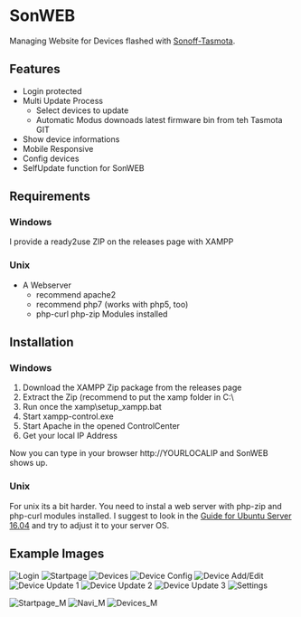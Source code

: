 # SonWEB
Managing Website for Devices flashed with [Sonoff-Tasmota](https://github.com/arendst/Sonoff-Tasmota).

## Features
* Login protected
* Multi Update Process
  * Select devices to update
  * Automatic Modus downoads latest firmware bin from teh Tasmota GIT
* Show device informations
* Mobile Responsive
* Config devices
* SelfUpdate function for SonWEB

## Requirements

### Windows
I provide a ready2use ZIP on the releases page with XAMPP

### Unix
* A Webserver 
  * recommend apache2
  * recommend php7 (works with php5, too)
  * php-curl php-zip Modules installed

## Installation
### Windows
1. Download the XAMPP Zip package from the releases page
2. Extract the Zip (recommend to put the xamp folder in C:\
3. Run once the xamp\setup_xampp.bat
4. Start xampp-control.exe
5. Start Apache in the opened ControlCenter
6. Get your local IP Address

Now you can type in your browser http://YOURLOCALIP and SonWEB shows up.

### Unix
For unix its a bit harder. You need to instal a web server with php-zip and php-curl modules installed.
I suggest to look in the [Guide for Ubuntu Server 16.04](https://github.com/reloxx13/SonWEB/wiki/Guide-for-Ubuntu-Server-16.04) and try to adjust it to your server OS.


## Example Images
![Login](https://raw.githubusercontent.com/reloxx13/reloxx13.github.io/master/media/sonweb/readme/0.png)
![Startpage](https://raw.githubusercontent.com/reloxx13/reloxx13.github.io/master/media/sonweb/readme/1.png)
![Devices](https://raw.githubusercontent.com/reloxx13/reloxx13.github.io/master/media/sonweb/readme/2.png)
![Device Config](https://raw.githubusercontent.com/reloxx13/reloxx13.github.io/master/media/sonweb/readme/2_1.png)
![Device Add/Edit](https://raw.githubusercontent.com/reloxx13/reloxx13.github.io/master/media/sonweb/readme/3.png)
![Device Update 1](https://raw.githubusercontent.com/reloxx13/reloxx13.github.io/master/media/sonweb/readme/4.png)
![Device Update 2](https://raw.githubusercontent.com/reloxx13/reloxx13.github.io/master/media/sonweb/readme/5.png)
![Device Update 3](https://raw.githubusercontent.com/reloxx13/reloxx13.github.io/master/media/sonweb/readme/6.png)
![Settings](https://raw.githubusercontent.com/reloxx13/reloxx13.github.io/master/media/sonweb/readme/7.png)
   
![Startpage_M](https://raw.githubusercontent.com/reloxx13/reloxx13.github.io/master/media/sonweb/readme/m1.png)
![Navi_M](https://raw.githubusercontent.com/reloxx13/reloxx13.github.io/master/media/sonweb/readme/m2.png)
![Devices_M](https://raw.githubusercontent.com/reloxx13/reloxx13.github.io/master/media/sonweb/readme/m3.png)
